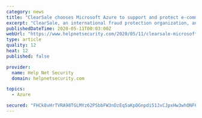 ```yaml
---
category: news
title: "ClearSale chooses Microsoft Azure to support and protect e-commerce transactions"
excerpt: "ClearSale, an international fraud protection organization, announced it has moved the hosting of its anti-fraud application to Microsoft Azure."
publishedDateTime: 2020-05-11T00:03:00Z
webUrl: "https://www.helpnetsecurity.com/2020/05/11/clearsale-microsoft-azure/"
type: article
quality: 12
heat: 12
published: false

provider:
  name: Help Net Security
  domain: helpnetsecurity.com

topics:
  - Azure

secured: "FHCk8vHrTVRA98TGLMYz62PSbbFW3nDzEq5aKpDGnpdi51JxCJpxHw3whONF6jZNhniRa35rlArDadCdJvxuNsVdjFuUJCxq/ZsQmNyiS2dq+sEA8zXXd7kfhYRgYmw3TFziQ6Bzhw+h4tw79Ow2pGPRaQDfyNC5C68H1WVFgf2JR8tn2rA8VMXfaLm7SxTbneBH2b4Sfj+kQkTxgag929KYAopXWCSWfuZBDM8yTSD+eQyONc994mSKUeZoOJVjxqPb55QCRy479lv2SoZhQChMmFS7SYhMU1DOUmGvwELVpFgKRIHBqQkgDuzs/OmYgOskjRtlGfrAlZmxd4XnWUMJoc8K50FnLykWIenhvJR+NN48Lxk6AnmApghnApzkOExrdKZywISFVZCnEk2xIwcMvfWw+bg9wcuhcv/0Jn0Q78i82bbrFpb8RiFTsG8YPMCkoXvtJXfjK0E2RqBlngaHlPBzQ1ys0SsdD9mkWY8=;Q2E5ma5LHS282wJCrOodCQ=="
---
```


